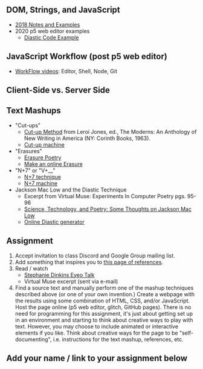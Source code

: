 
## DOM, Strings, and JavaScript
- [2018 Notes and Examples](http://shiffman.net/a2z/intro/)
- 2020 p5 web editor examples
   - [Diastic Code Example](https://editor.p5js.org/a2zitp/sketches/DkicC3Pm9)

## JavaScript Workflow (post p5 web editor)
- [WorkFlow videos](https://www.youtube.com/playlist?list=PLRqwX-V7Uu6Zu_uqEA6NqhLzKLACwU74X): Editor, Shell, Node, Git

## Client-Side vs. Server Side

## Text Mashups
* "Cut-ups"
  * [Cut-up Method](http://www.writing.upenn.edu/~afilreis/88v/burroughs-cutup.html) from  Leroi Jones, ed., The Moderns: An Anthology of New Writing in America (NY: Corinth Books, 1963).
  * [Cut-up machine](http://www.languageisavirus.com/cutupmachine.html#.VfHCY51Viko)
* "Erasures"
  * [Erasure Poetry](https://en.wikipedia.org/wiki/Erasure_(artform))
  * [Make an online Erasure](http://erasures.wavepoetry.com/erasures.php?sourceid=23)
* "N+7" or "V+__"
  * [N+7 technique](https://poets.org/text/brief-guide-oulipo)
  * [N+7 machine](http://www.spoonbill.org/n+7/)
* Jackson Mac Low and the Diastic Technique
  * Excerpt from Virtual Muse: Experiments In Computer Poetry pgs. 95-96
  * [Science, Technology, and Poetry: Some Thoughts on Jackson Mac Low](http://research.amnh.org/users/mordecai/papers/jml_fest.html)
  * [Online Diastic generator](http://www.eddeaddad.net/eDiastic/)

## Assignment
1. Accept invitation to class Discord and Google Group mailing list.
2. Add something that inspires you to [this page of references](References).
3. Read / watch
    * [Stephanie Dinkins Eyeo Talk](https://vimeo.com/354277038)
    * Virtual Muse excerpt (sent via e-mail)
4. Find a source text and manually perform one of the mashup techniques described above (or one of your own invention.)  Create a webpage with the results using some combination of HTML, CSS, and/or JavaScript. Host the page online (p5 web editor, glitch, GitHub pages). There is no need for programming for this assignment, it's just about getting set up in an environment and starting to think about creative ways to play with text. However, you may choose to include animated or interactive elements if you like. Think about creative ways for the page to be "self-documenting", i.e. instructions for the text mashup, references, etc.

## Add your name / link to your assignment below
